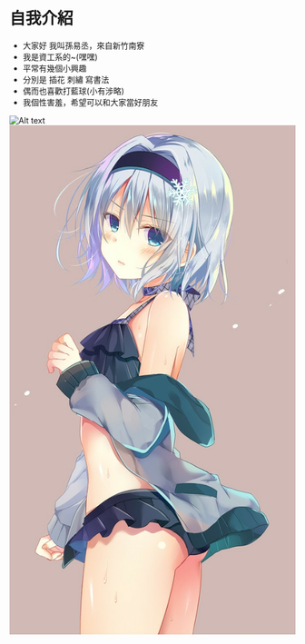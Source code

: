 # 自我介紹

+ 大家好 我叫孫易丞，來自新竹南寮
+ 我是資工系的~(嘿嘿)
+ 平常有幾個小興趣
+ 分別是 插花 刺繡 寫書法
+ 偶而也喜歡打藍球(小有涉略)
+ 我個性害羞，希望可以和大家當好朋友

![Alt text](https://i.imgur.com/XcwMiXW.jpg)
![image](8e9d5990526af60d645a75146d214222.JPG)

